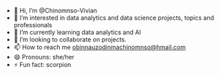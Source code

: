 - 👋 Hi, I’m @Chinomnso-Vivian
- 👀 I’m interested in data analytics and data science projects, topics and professionals
- 🌱 I’m currently learning data analytics and AI
- 💞️ I’m looking to collaborate on projects.
- 📫 How to reach me obinnauzodinmachinomnso@hmail.com
- 😄 Pronouns: she/her
- ⚡ Fun fact: scorpion

<!---
Chinomnso-Vivian/Chinomnso-Vivian is a ✨ special ✨ repository because its `README.md` (this file) appears on your GitHub profile.
You can click the Preview link to take a look at your changes.
--->
